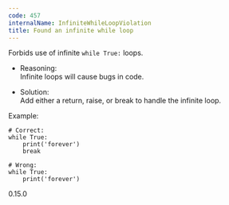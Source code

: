 ```yaml
---
code: 457
internalName: InfiniteWhileLoopViolation
title: Found an infinite while loop
---
```


Forbids use of infinite `while True:` loops.

  - Reasoning:  
    Infinite loops will cause bugs in code.

  - Solution:  
    Add either a return, raise, or break to handle the infinite loop.

Example:

    # Correct:
    while True:
        print('forever')
        break
    
    # Wrong:
    while True:
        print('forever')

<div class="versionadded">

0.15.0

</div>